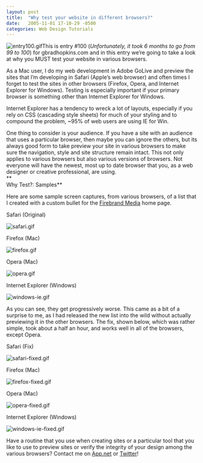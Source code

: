 ```yaml
---
layout: post
title:  "Why test your website in different browsers?"
date:   2005-11-01 17-10-29 -0500
categories: Web Design Tutorials
---
```


![entry100.gif][1]This is entry #100 (*Unfortunately, it took 6 months to go from 99 to 100*) for gbradhopkins.com and in this entry we’re going to take a look at why you MUST test your website in various browsers.

As a Mac user, I do my web development in Adobe GoLive and preview the sites that I’m developing in Safari (Apple’s web browser) and often times I forget to test the sites in other browsers (Firefox, Opera, and Internet Explorer for Windows). Testing is especially important if your primary browser is something other than Internet Explorer for Windows.

Internet Explorer has a tendency to wreck a lot of layouts, especially if you rely on CSS (cascading style sheets) for much of your styling and to compound the problem, ~95% of web users are using IE for Win. 

One thing to consider is your audience. If you have a site with an audience that uses a particular browser, then maybe you can ignore the others, but its always good form to take preview your site in various browsers to make sure the navigation, style and site structure remain intact. This not only applies to various browsers but also various versions of browsers. Not everyone will have the newest, most up to date browser that you, as a web designer or creative professional, are using.  
**  
Why Test?: Samples**

Here are some sample screen captures, from various browsers, of a list that I created with a custom bullet for the [Firebrand Media][2] home page.

Safari (Original)

![safari.gif][3]

Firefox (Mac)

![firefox.gif][4]

Opera (Mac)

![opera.gif][5]

Internet Explorer (Windows)

![windows-ie.gif][6]

As you can see, they get progressively worse. This came as a bit of a surprise to me, as I had released the new list into the wild without actually previewing it in the other browsers. The fix, shown below, which was rather simple, took about a half an hour, and works well in all of the browsers, except Opera.

  
Safari (Fix)

![safari-fixed.gif][7]

Firefox (Mac)

![firefox-fixed.gif][8]

Opera (Mac)

![opera-fixed.gif][9]

Internet Explorer (Windows)

![windows-ie-fixed.gif][10]

Have a routine that you use when creating sites or a particular tool that you like to use to preview sites or verify the integrity of your design among the various browsers? Contact me on [App.net][11] or [Twitter][12]!

 [1]: http://www.gbradhopkins.com/archives/entry100.gif
 [2]: http://www.firebrand-media.com
 [3]: http://www.gbradhopkins.com/archives/safari.gif
 [4]: http://www.gbradhopkins.com/archives/firefox.gif
 [5]: http://www.gbradhopkins.com/archives/opera.gif
 [6]: http://www.gbradhopkins.com/archives/windows-ie.gif
 [7]: http://www.gbradhopkins.com/archives/safari-fixed.gif
 [8]: http://www.gbradhopkins.com/archives/firefox-fixed.gif
 [9]: http://www.gbradhopkins.com/archives/opera-fixed.gif
 [10]: http://www.gbradhopkins.com/archives/windows-ie-fixed.gif
 [11]: https://alpha.app.net/brad
 [12]: https://twitter.com/gbradhopkins

